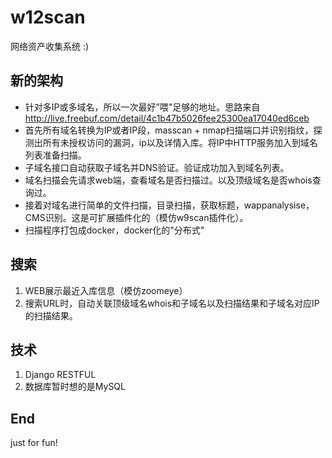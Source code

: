 # w12scan
网络资产收集系统 :)

## 新的架构
- 针对多IP或多域名，所以一次最好”喂"足够的地址。思路来自 http://live.freebuf.com/detail/4c1b47b5026fee25300ea17040ed6ceb  
- 首先所有域名转换为IP或者IP段，masscan + nmap扫描端口并识别指纹，探测出所有未授权访问的漏洞，ip以及详情入库。将IP中HTTP服务加入到域名列表准备扫描。  
- 子域名接口自动获取子域名并DNS验证。验证成功加入到域名列表。  
- 域名扫描会先请求web端，查看域名是否扫描过。以及顶级域名是否whois查询过。  
- 接着对域名进行简单的文件扫描，目录扫描，获取标题，wappanalysise，CMS识别。这是可扩展插件化的（模仿w9scan插件化）。  
- 扫描程序打包成docker，docker化的"分布式"

## 搜索
1. WEB展示最近入库信息（模仿zoomeye）
2. 搜索URL时，自动关联顶级域名whois和子域名以及扫描结果和子域名对应IP的扫描结果。

## 技术
1. Django RESTFUL
2. 数据库暂时想的是MySQL

## End
just for fun!
